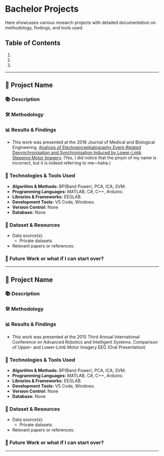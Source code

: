 # Bachelor Projects
Here showcases various research projects with detailed documentation on methodology, findings, and tools used.

## Table of Contents

1. 
2. 
3. 

---

## 📌  Project Name

### 📚 Description

### 🛠 Methodology



### 📊 Results & Findings

- This work was presented at the 2018 Journal of Medical and Biological Engineering. [Analysis of Electroencephalography Event-Related Desynchronisation and Synchronisation Induced by Lower-Limb Stepping Motor Imagery](https://link.springer.com/article/10.1007/s40846-018-0379-9). (Yes, I did notice that the pinyin of my name is incorrect, but it is indeed referring to me—haha.)

### 🔧 Technologies & Tools Used
- **Algorithm & Methods:** BP(Band Power), PCA, ICA, SVM.
- **Programming Languages:** MATLAB, C#, C++, Arduino.
- **Libraries & Frameworks:** EEGLAB.
- **Development Tools:** VS Code, Windows.
- **Version Control:** None
- **Database:** None

### 📂 Dataset & Resources

- Data source(s):
  - Private datasets 
- Relevant papers or references:

### 🚀 Future Work or what if I can start over?



---


## 📌  Project Name

### 📚 Description

### 🛠 Methodology



### 📊 Results & Findings

- This work was presented at the 2015 Third Annual International Conference on Advanced Robotics and Intelligent Systems. Comparison of Upper- and Lower-Limb Motor Imagery EEG (Oral Presentation)

### 🔧 Technologies & Tools Used
- **Algorithm & Methods:** BP(Band Power), PCA, ICA, SVM.
- **Programming Languages:** MATLAB, C#, C++, Arduino.
- **Libraries & Frameworks:** EEGLAB.
- **Development Tools:** VS Code, Windows.
- **Version Control:** None
- **Database:** None

### 📂 Dataset & Resources

- Data source(s):
  - Private datasets 
- Relevant papers or references:

### 🚀 Future Work or what if I can start over?


---

